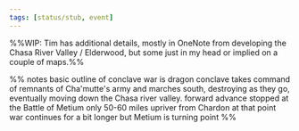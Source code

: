 ```yaml
---
tags: [status/stub, event]
---
```


%%WIP: Tim has additional details, mostly in OneNote from developing the Chasa River Valley / Elderwood, but some just in my head or implied on a couple of maps.%%

%% notes 
basic outline of conclave war is dragon conclave takes command of remnants of Cha'mutte's army and marches south, destroying as they go, eventually moving down the Chasa river valley.
forward advance stopped at the Battle of Metium only 50-60 miles upriver from Chardon
at that point war continues for a bit longer but Metium is turning point
%%